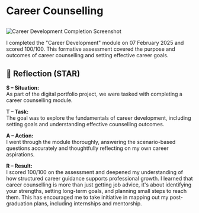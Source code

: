# Career Counselling

## 

![Career Development Completion Screenshot](assets/career-development.png)

I completed the "Career Development" module on 07 February 2025 and scored 100/100. This formative assessment covered the purpose and outcomes of career counselling and setting effective career goals.

## 💭 Reflection (STAR)

**S – Situation:**  
As part of the digital portfolio project, we were tasked with completing a career counselling module.

**T – Task:**  
The goal was to explore the fundamentals of career development, including setting goals and understanding effective counselling outcomes.

**A – Action:**  
I went through the module thoroughly, answering the scenario-based questions accurately and thoughtfully reflecting on my own career aspirations.

**R – Result:**  
I scored 100/100 on the assessment and deepened my understanding of how structured career guidance supports professional growth.
I learned that career counselling is more than just getting job advice, it's about identifying your strengths, setting long-term goals, and planning small steps to reach them. This has encouraged me to take initiative in mapping out my post-graduation plans, including internships and mentorship.
